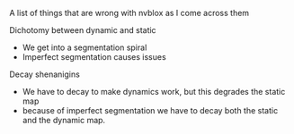 A list of things that are wrong with nvblox as I come across them

Dichotomy between dynamic and static
- We get into a segmentation spiral
- Imperfect segmentation causes issues

Decay shenanigins
- We have to decay to make dynamics work, but this degrades the static map
- because of imperfect segmentation we have to decay both the static and the dynamic map.



